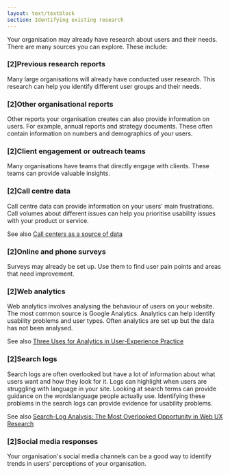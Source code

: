 ```yaml
---
layout: text/textblock
section: Identifying existing research
---
```

Your organisation may already have research about users and their needs. There are many sources you can explore. These include:

### [2]Previous research reports

Many large organisations will already have conducted user research. This research can help you identify different user groups and their needs.

### [2]Other organisational reports

Other reports your organisation creates can also provide information on users. For example, annual reports and strategy documents. These often contain information on numbers and demographics of your users.

### [2]Client engagement or outreach teams

Many organisations have teams that directly engage with clients. These teams can provide valuable insights.

### [2]Call centre data

Call centre data can provide information on your users' main frustrations. Call volumes about different issues can help you prioritise usability issues with your product or service.

See also [Call centers as a source of data](http://usabilityworks.com/call-centers-as-a-source-of-data/)

### [2]Online and phone surveys

Surveys may already be set up. Use them to find user pain points and areas that need improvement.

### [2]Web analytics

Web analytics involves analysing the behaviour of users on your website. The most common source is Google Analytics. Analytics can help identify usability problems and user types. Often analytics are set up but the data has not been analysed.

See also [Three Uses for Analytics in User-Experience Practice](https://www.nngroup.com/articles/analytics-user-experience/)

### [2]Search logs

Search logs are often overlooked but have a lot of information about what users want and how they look for it. Logs can highlight when users are struggling with language in your site. Looking at search terms can provide guidance on the wordslanguage people actually use. Identifying these problems in the search logs can provide evidence for usability problems.

See also [Search-Log Analysis: The Most Overlooked Opportunity in Web UX Research](https://www.nngroup.com/articles/search-log-analysis/)

### [2]Social media responses

Your organisation's social media channels can be a good way to identify trends in users' perceptions of your organisation.
